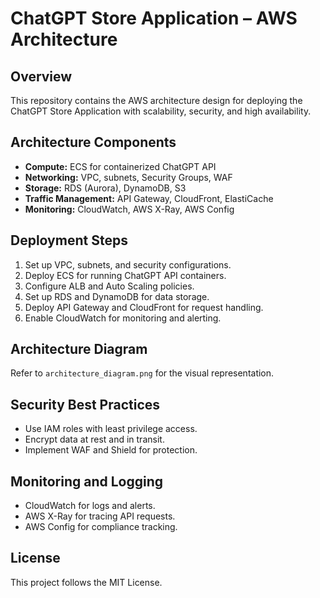 # ChatGPT Store Application – AWS Architecture

## Overview
This repository contains the AWS architecture design for deploying the ChatGPT Store Application with scalability, security, and high availability.

## Architecture Components
- **Compute:** ECS for containerized ChatGPT API
- **Networking:** VPC, subnets, Security Groups, WAF
- **Storage:** RDS (Aurora), DynamoDB, S3
- **Traffic Management:** API Gateway, CloudFront, ElastiCache
- **Monitoring:** CloudWatch, AWS X-Ray, AWS Config

## Deployment Steps
1. Set up VPC, subnets, and security configurations.
2. Deploy ECS for running ChatGPT API containers.
3. Configure ALB and Auto Scaling policies.
4. Set up RDS and DynamoDB for data storage.
5. Deploy API Gateway and CloudFront for request handling.
6. Enable CloudWatch for monitoring and alerting.

## Architecture Diagram
Refer to `architecture_diagram.png` for the visual representation.

## Security Best Practices
- Use IAM roles with least privilege access.
- Encrypt data at rest and in transit.
- Implement WAF and Shield for protection.

## Monitoring and Logging
- CloudWatch for logs and alerts.
- AWS X-Ray for tracing API requests.
- AWS Config for compliance tracking.

## License
This project follows the MIT License.
